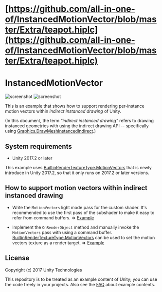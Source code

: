 # [https://github.com/all-in-one-of/InstancedMotionVector/blob/master/Extra/teapot.hiplc](https://github.com/all-in-one-of/InstancedMotionVector/blob/master/Extra/teapot.hiplc)
InstancedMotionVector
=====================

![screenshot](https://i.imgur.com/QUcShdfm.png)
![screenshot](https://i.imgur.com/fpxRPrFm.png)

This is an example that shows how to support rendering per-instance motion
vectors within *indirect instanced drawing* of Unity.

(In this document, the term *"indirect instanced drawing"* refers to drawing
instanced geometries with using the indirect drawing API -- specifically using
[Graphics.DrawMeshInstancedIndirect].)

[Graphics.DrawMeshInstancedIndirect]: https://docs.unity3d.com/ScriptReference/Graphics.DrawMeshInstancedIndirect.html

System requirements
-------------------

- Unity 2017.2 or later

This example uses [BuiltinRenderTextureType.MotionVectors] that is newly
introduce in Unity 2017.2, so that it only runs on 2017.2 or later versions.

[BuiltinRenderTextureType.MotionVectors]: https://docs.unity3d.com/ScriptReference/Rendering.BuiltinRenderTextureType.MotionVectors.html

How to support motion vectors within indirect instanced drawing
---------------------------------------------------------------

- Write the `MotionVectors` light mode pass for the custom shader. It's
  recommended to use the first pass of the subshader to make it easy to refer
  from command buffers. ⇒ [Example][Example1]

- Implement the `OnRenderObject` method and manually invoke the `MotionVectors`
  pass with using a command buffer. [BuiltinRenderTextureType.MotionVectors]
  can be used to set the motion vectors texture as a render target. ⇒ 
  [Example][Example2]

[Example1]: https://github.com/keijiro/InstancedMotionVector/blob/master/Assets/InstancedMotionVector/InstancedMesh.shader#L13
[Example2]: https://github.com/keijiro/InstancedMotionVector/blob/master/Assets/InstancedMotionVector/InstancedMeshDrawer.cs#L116

License
-------

Copyright (c) 2017 Unity Technologies

This repository is to be treated as an example content of Unity; you can use
the code freely in your projects. Also see the [FAQ] about example contents.

[FAQ]: https://unity3d.com/unity/faq#faq-37863
